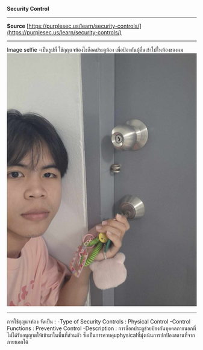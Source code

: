 **Security Control**

------

**Source** [https://purplesec.us/learn/security-controls/](https://purplesec.us/learn/security-controls/)

------

Image selfie
-เป็นรูปที่ ใช้กุญแจห้องไขล็อคประตูห้อง เพื่อป้องกันผู้อื่นเข้าไปในห้องของผม
![Lock My Home](/Image/Lock_Home.jpg)


------

การใช้กุญแจห้อง จัดเป็น :
-Type of Security Controls : Physical Control
-Control Functions : Preventive Control
-Description : การล็อกประตูช่วยป้องกันบุคคลภายนอกที่ไม่ได้รับอนุญาตให้เข้ามาในพื้นที่ส่วนตัว ซึ่งเป็นการควบคุมphysicalที่มุ่งเน้นการปกป้องสถานที่จากภายนอกได้

